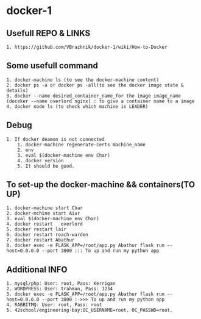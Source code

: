 # docker-1

## Usefull REPO & LINKS
	1. https://github.com/VBrazhnik/docker-1/wiki/How-to-Docker

## Some usefull command
	1. docker-machine ls (to see the docker-machine content)
	2. docker ps -a or docker ps -all(to see the docker image state & details)
	3. docker --name desired_container_name_for the image image_name (doceker --name overlord nginx) : to give a container name to a image
	4. docker node ls (to check which machine is LEADER)

## Debug 
	1. If docker deamon is not connected
      	1. docker-machine regenerate-certs machine_name
      	2. env
      	3. eval $(docker-machine env Char)
      	4. docker version
      	5. It should be good.

## To set-up the docker-machine && containers(TO UP)

	1. docker-machine start Char
	2. docker-mchine start Aiur
	3. eval $(docker-machine env Char)
	4. docker restart 	overlord
	5. docker restart lair
	6. docker restart roach-warden
	7. docker restart Abathur
	8. docker exec -e FLASK_APP=/root/app.py Abathur flask run --host=0.0.0.0 --port 3000 ::: To up and run my python app

## Additional INFO
	1. mysql/php: User: root, Pass: Kerrigan
	2. WORDPRESS: User: trahman, Pass: 1234
	3. docker exec -e FLASK_APP=/root/app.py Abathur flask run --host=0.0.0.0 --port 3000 :->>> To up and run my python app
	4. RABBITMQ: User: root, Pass: root
	5. 42school/engineering-bay:OC_USERNAME=root, OC_PASSWD=root, 